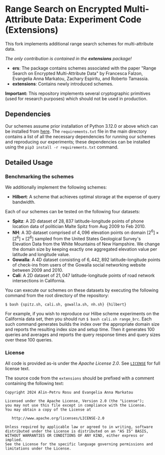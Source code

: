 # Range Search on Encrypted Multi-Attribute Data: Experiment Code (Extensions)

This fork implements additional range search schemes for multi-attribute data.

*The only contribution is contained in the **extensions** package!*

* **ers**: The package contains schemes associated with the paper "Range Search on Encrypted Multi-Attribute Data" by Francesca Falzon, Evangelia Anna Markatou, Zachary Espiritu, and Roberto Tamassia.
* **extensions**: Contains newly introduced schemes.

**Important:** This repository implements several cryptographic primitives (used for research purposes) which should not be used in production.

## Dependencies 

Our schemes assume prior installation of Python 3.12.0 or above which can be installed from [here](https://www.python.org/downloads/source/).
The `requirements.txt` file in the main directory contains a list of all the necessary dependencies for running our schemes and reproducing our experiments; these dependencies can be installed using the `pip3 install -r requirements.txt` command.

## Detailed Usage

### Benchmarking the schemes

We additionally implement the following schemes:

* **Hilbert**: A scheme that achieves optimal storage at the expense of query bandwidth.

Each of our schemes can be tested on the following four datasets:

* **Spitz**:  A 2D dataset of $28,837$ latitude-longitude points of phone location data of politician Malte Spitz from Aug 2009 to Feb 2010.
* **NH**: A 3D dataset comprised of $4,096$ elevation points on domain $[2^6] \times [2^6] \times [2^6]$ sampled from the United States Geological Survey's Elevation Data from the White Mountains of New Hampshire. We change the domain size by keeping exactly one aggregated elevation value per latitude and longitude value. 
* **Gowalla**: A 4D dataset consisting of $6,442,892$ latitude-longitude points of check-ins 
 from users of the  Gowalla social networking website  between  2009 and 2010.
* **Cali**: A 2D dataset of $21,047$ latitude-longitude points of road network intersections in California.

You can execute our schemes on these datasets by executing the following command from the root directory of the repository:

```
$ bash {spitz.sh, cali.sh, gowalla.sh, nh.sh} {hilbert}
```

For example, if you wish to reproduce our Hilbe scheme experiments on the California data set, then you should run `$ bash cali.sh range_brc`. Each such command generates builds the index over the appropriate domain size and reports the resulting index size and setup time. Then it generates 100 queries and averages and reports the query response times and query sizes over these 100 queries.

### License

All code is provided as-is under the *Apache License 2.0*. See
[`LICENSE`](./LICENSE) for full license text.

The source code from the `extensions` should be prefixed with a comment containing the following text:

```
Copyright 2024 Alin-Petru Rosu and Evangelia Anna Markatou

Licensed under the Apache License, Version 2.0 (the "License");
you may not use this file except in compliance with the License.
You may obtain a copy of the License at

   http://www.apache.org/licenses/LICENSE-2.0

Unless required by applicable law or agreed to in writing, software
distributed under the License is distributed on an "AS IS" BASIS,
WITHOUT WARRANTIES OR CONDITIONS OF ANY KIND, either express or implied.
See the License for the specific language governing permissions and
limitations under the License.
```
